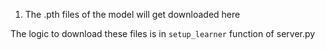1. The .pth files of the model will get downloaded here

The logic to download these files is in `setup_learner` function of server.py 